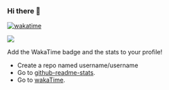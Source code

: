 ### Hi there 👋

[![wakatime](https://wakatime.com/badge/user/77b070d5-6aa9-48be-9585-334c7ae98c93.svg)](https://wakatime.com/@77b070d5-6aa9-48be-9585-334c7ae98c93)

![](https://github-readme-stats.vercel.app/api?username=Mohamedhakem)

Add the WakaTime badge and the stats to your profile! 
- Create a repo named username/username 
- Go to [github-readme-stats](https://github.com/anuraghazra/github-readme-stats).
- Go to [wakaTime](https://github.com/wakatime).

